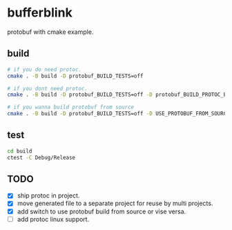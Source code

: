 # bufferblink
protobuf with cmake example.

## build
```bash
# if you do need protoc.
cmake . -B build -D protobuf_BUILD_TESTS=off

# if you dont need protoc.
cmake . -B build -D protobuf_BUILD_TESTS=off -D protobuf_BUILD_PROTOC_BINARIES=OFF

# if you wanna build protobuf from source
cmake . -B build -D protobuf_BUILD_TESTS=off -D USE_PROTOBUF_FROM_SOURCE=ON
```

## test
```bash
cd build
ctest -C Debug/Release
```

## TODO

- [x] ship protoc in project.
- [x] move generated file to a separate project for reuse by multi projects.
- [x] add switch to use protobuf build from source or vise versa.
- [ ] add protoc linux support.
